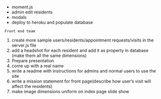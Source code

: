 - moment.js
- admin edit residents
- modals
- deploy to heroku and populate database

`Front end team`

1. create more sample users/residents/appointment requests/visits in the server.js file
2. add a headshot for each resident and add it as property in database (make them all the same dimensions)
3. Prepare presentation
4. come up with a real name
5. write a readme with instructions for admins and normal users to use the site
6. write a mission statement for front page(describe how user’s visit will affect the residents)
7. make image dimensions uniform on index page slide show